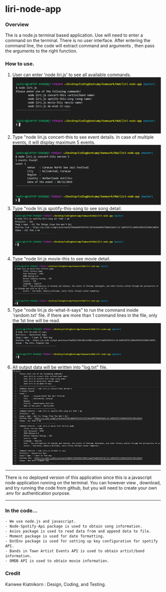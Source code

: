 # liri-node-app

### Overview
The is a node.js terminal based application.  Use will need to enter a command on the terminal.  There is no user interface.  After entering the command line, the code will extract command and arguments , then pass the arguments to the right function.

### How to use.
1. User can enter 'node liri.js' to see all available commands.
![Image of none](images/cmd-none.jpg)
2. Type "node liri.js concert-this <artist or band> to see event details.  In case of multiple events, it will display maximum 5 events.
![Image of concert](images/cmd-concert.jpg)
3. Type "node liri.js spotify-this-song <song name> to see song detail.
![Image of spotify](images/cmd-spotify.jpg)
4. Type "node liri.js movie-this <movie name> to see movie detail.
![Image of movie](images/cmd-movie.jpg)
5. Type "node liri.js do-what-it-says" to run the command inside 'random.txt' file. if there are more than 1 command lines in the file, only the 1st line will be read.
![Image of do](images/cmd-do.jpg)
6. All output data will be written into "log.txt" file.
![Image of log](images/logfile.jpg)

---

There is no deployed version of this application since this is a javascript node application running on the terminal.   You can however view , download, and try running the code from github, but you will need to create your own .env for authentication purpose.

---

### In the code...
    - We use node.js and javascript.
    - Node-Spotify-Api package is used to obtain song information.
    - Axios package is used to read data from and append data to file.
    - Moment package is used for date formatting.
    - DotEnv package is used for setting up key configuration for spotify API. 
    - Bands in Town Artist Events API is used to obtain artist/band information.
    - OMDB API is used to obtain movie information.

### Credit
Kanwee Kiatnikorn : Design, Coding, and Testing.
